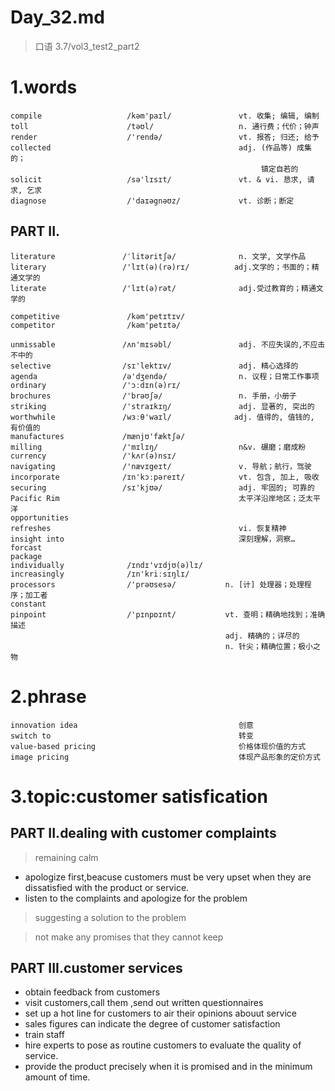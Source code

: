 # Day_32.md
> 口语 3.7/vol3_test2_part2
# 1.words
    compile                   /kəm'paɪl/               vt. 收集; 编辑, 编制
    toll                      /təʊl/                   n. 通行费；代价；钟声
    render                    /'rendə/                 vt. 报答; 归还; 给予
    collected                                          adj. (作品等) 成集的；
                                                            镇定自若的
    solicit                   /sə'lɪsɪt/               vt. & vi. 恳求, 请求, 乞求
    diagnose                  /'daɪəgnəʊz/             vt. 诊断；断定

## PART II.
    literature               /ˈlitəritʃə/              n. 文学, 文学作品
    literary                 /'lɪt(ə)(rə)rɪ/          adj.文学的；书面的；精通文学的
    literate                 /'lɪt(ə)rət/              adj.受过教育的；精通文学的

    competitive               /kəm'petɪtɪv/
    competitor                /kəm'petɪtə/

    unmissable               /ʌn'mɪsəbl/               adj. 不应失误的,不应击不中的
    selective                /sɪ'lektɪv/               adj. 精心选择的
    agenda                   /ə'dʒendə/                n. 议程；日常工作事项
    ordinary                 /'ɔːdɪn(ə)rɪ/
    brochures                /'brəʊʃə/                 n. 手册，小册子
    striking                 /'straɪkɪŋ/               adj. 显著的, 突出的
    worthwhile               /wɜːθ'waɪl/              adj. 值得的, 值钱的, 有价值的
    manufactures             /mænjʊ'fæktʃə/
    milling                  /'mɪlɪŋ/                  n&v. 碾磨；磨成粉
    currency                 /'kʌr(ə)nsɪ/
    navigating               /'nævɪgeɪt/               v. 导航；航行，驾驶
    incorporate              /ɪn'kɔːpəreɪt/            vt. 包含, 加上, 吸收
    securing                 /sɪ'kjʊə/                 adj. 牢固的; 可靠的
    Pacific Rim                                        太平洋沿岸地区；泛太平洋
    opportunities
    refreshes                                          vi. 恢复精神
    insight into                                       深刻理解，洞察…
    forcast
    package
    individually              /ɪndɪ'vɪdjʊ(ə)lɪ/
    increasingly              /ɪn'kriːsɪŋlɪ/
    processors                /'prəʊsesə/           n. [计] 处理器；处理程序；加工者
    constant
    pinpoint                  /'pɪnpɒɪnt/           vt. 查明；精确地找到；准确描述
                                                    adj. 精确的；详尽的
                                                    n. 针尖；精确位置；极小之物

# 2.phrase
    innovation idea                                    创意
    switch to                                          转变
    value-based pricing                                价格体现价值的方式
    image pricing                                      体现产品形象的定价方式

# 3.topic:customer satisfication
## PART II.dealing with customer complaints
> remaining calm
- apologize first,beacuse customers must be very upset when they are dissatisfied with the 
product 
or service.
- listen to the complaints and apologize for the problem

> suggesting a solution to the problem

> not make any promises that they cannot keep

## PART III.customer services
- obtain feedback from customers
- visit customers,call them ,send out written questionnaires 
- set up a hot line for customers to air their opinions abouut service
- sales figures can indicate the degree of customer satisfaction
- train staff
- hire experts to pose as routine customers to evaluate the quality of 
service.
- provide the product precisely when it is promised and in the minimum
amount of time.






